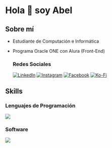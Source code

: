 # Hola 👋 soy Abel

## Sobre mí

- Estudiante de Computación e Informática
- Programa Oracle ONE con Alura (Front-End)

  ### Redes Sociales

  <a href="https://www.linkedin.com/in/abelsulcaespinoza/" target="_blank"><img src="https://img.shields.io/badge/LinkedIn-0077B5?style=for-the-badge&logo=linkedin&logoColor=white" alt="LinkedIn"></a>
  <a href="https://www.instagram.com/abelsulcaespinoza/" target="_blank"><img src="https://img.shields.io/badge/Instagram-E4405F?style=for-the-badge&logo=instagram&logoColor=white" alt="Instagram"></a>
  <a href="https://www.facebook.com/abelsulcaespinoza" target="_blank"><img src="https://img.shields.io/badge/Facebook-1877F2?style=for-the-badge&logo=facebook&logoColor=white" alt="Facebook"></a>
  <a href="https://ko-fi.com/abelsulcaespinoza" target="_blank"><img src="https://img.shields.io/badge/Ko--fi-F16061?style=for-the-badge&logo=ko-fi&logoColor=white" alt="Ko-Fi"></a>

## Skills

### Lenguajes de Programación

<p>
  <a href="https://skillicons.dev">
    <img src="https://skillicons.dev/icons?i=html,css,js,react,java,cs,mongodb,mysql" />
  </a>
</p>

### Software

<p>
  <a href="https://skillicons.dev">
    <img src="https://skillicons.dev/icons?i=windows,git,vscode,visualstudio,eclipse,powershell,ableton,notion,stackoverflow" />
  </a>
</p>

